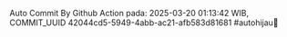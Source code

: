 Auto Commit By Github Action pada: 2025-03-20 01:13:42 WIB, COMMIT_UUID 42044cd5-5949-4abb-ac21-afb583d81681 #autohijau🗿
